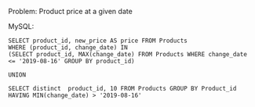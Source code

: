 Problem: Product price at a given date

MySQL:

```
SELECT product_id, new_price AS price FROM Products 
WHERE (product_id, change_date) IN
(SELECT product_id, MAX(change_date) FROM Products WHERE change_date <= '2019-08-16' GROUP BY product_id)

UNION

SELECT distinct  product_id, 10 FROM Products GROUP BY Product_id HAVING MIN(change_date) > '2019-08-16'
```
